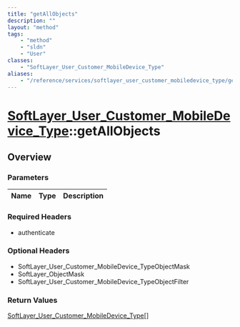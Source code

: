 ```yaml
---
title: "getAllObjects"
description: ""
layout: "method"
tags:
    - "method"
    - "sldn"
    - "User"
classes:
    - "SoftLayer_User_Customer_MobileDevice_Type"
aliases:
    - "/reference/services/softlayer_user_customer_mobiledevice_type/getAllObjects"
---
```

# [SoftLayer_User_Customer_MobileDevice_Type](/reference/services/SoftLayer_User_Customer_MobileDevice_Type)::getAllObjects




## Overview 


### Parameters 
|Name | Type | Description |
| --- | --- | --- |


### Required Headers
* authenticate

### Optional Headers
* SoftLayer_User_Customer_MobileDevice_TypeObjectMask
* SoftLayer_ObjectMask
* SoftLayer_User_Customer_MobileDevice_TypeObjectFilter

### Return Values
<a href='/reference/datatypes/SoftLayer_User_Customer_MobileDevice_Type'>SoftLayer_User_Customer_MobileDevice_Type[] </a>

